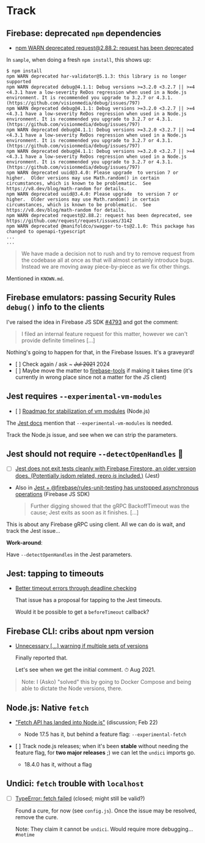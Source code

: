 # Track

## Firebase: deprecated `npm` dependencies

- [npm WARN deprecated request@2.88.2: request has been deprecated](https://github.com/firebase/firebase-tools/issues/2215)

In `sample`, when doing a fresh `npm install`, this shows up:

```
$ npm install
npm WARN deprecated har-validator@5.1.3: this library is no longer supported
npm WARN deprecated debug@4.1.1: Debug versions >=3.2.0 <3.2.7 || >=4 <4.3.1 have a low-severity ReDos regression when used in a Node.js environment. It is recommended you upgrade to 3.2.7 or 4.3.1. (https://github.com/visionmedia/debug/issues/797)
npm WARN deprecated debug@4.1.1: Debug versions >=3.2.0 <3.2.7 || >=4 <4.3.1 have a low-severity ReDos regression when used in a Node.js environment. It is recommended you upgrade to 3.2.7 or 4.3.1. (https://github.com/visionmedia/debug/issues/797)
npm WARN deprecated debug@4.1.1: Debug versions >=3.2.0 <3.2.7 || >=4 <4.3.1 have a low-severity ReDos regression when used in a Node.js environment. It is recommended you upgrade to 3.2.7 or 4.3.1. (https://github.com/visionmedia/debug/issues/797)
npm WARN deprecated debug@4.1.1: Debug versions >=3.2.0 <3.2.7 || >=4 <4.3.1 have a low-severity ReDos regression when used in a Node.js environment. It is recommended you upgrade to 3.2.7 or 4.3.1. (https://github.com/visionmedia/debug/issues/797)
npm WARN deprecated uuid@3.4.0: Please upgrade  to version 7 or higher.  Older versions may use Math.random() in certain circumstances, which is known to be problematic.  See https://v8.dev/blog/math-random for details.
npm WARN deprecated uuid@3.4.0: Please upgrade  to version 7 or higher.  Older versions may use Math.random() in certain circumstances, which is known to be problematic.  See https://v8.dev/blog/math-random for details.
npm WARN deprecated request@2.88.2: request has been deprecated, see https://github.com/request/request/issues/3142
npm WARN deprecated @manifoldco/swagger-to-ts@2.1.0: This package has changed to openapi-typescript
...
...
```

>We have made a decision not to rush and try to remove request from the codebase all at once as that will almost certainly introduce bugs. Instead we are moving away piece-by-piece as we fix other things.

Mentioned in `KNOWN.md`.


## Firebase emulators: passing Security Rules `debug()` info to the clients

I've raised the idea in Firebase JS SDK [#4793](https://github.com/firebase/firebase-js-sdk/issues/4793) and got the comment:

> I filed an internal feature request for this matter, however we can't provide definite timelines [...]

Nothing's going to happen for that, in the Firebase Issues. It's a graveyard!

- [ ] Check again / ask ~ <strike>Jul 2021</strike> 2024
- [ ] Maybe move the matter to [firebase-tools](https://github.com/firebase/firebase-tools/issues) if making it takes time (it's currently in wrong place since not a matter for the JS client)


## Jest requires `--experimental-vm-modules`

- [ ] [Roadmap for stabilization of vm modules](https://github.com/nodejs/node/issues/37648) (Node.js)

<!-- hidden
According to [Comment in Jest #9430](https://github.com/facebook/jest/issues/9430#issuecomment-851060583):

>After updating to jest v27 (and ts-jest v27), I no longer need `NODE_OPTIONS=--experimental-vm-modules` to run tests in a project with package.json type key set to "module".
   
For us, that is not true.
-->

The [Jest docs](https://jestjs.io/docs/next/ecmascript-modules) mention that `--experimental-vm-modules` is needed.

Track the Node.js issue, and see when we can strip the parameters.


## Jest should not require `--detectOpenHandles` 🏓

- [ ] [Jest does not exit tests cleanly with Firebase Firestore, an older version does. (Potentially jsdom related, repro *is* included.)](https://github.com/facebook/jest/issues/11464) (Jest)

- Also in [Jest + @firebase/rules-unit-testing has unstopped asynchronous operations](https://github.com/firebase/firebase-js-sdk/issues/4884) (Firebase JS SDK)

  >Further digging showed that the gRPC BackoffTimeout was the cause; Jest exits as soon as it finishes. [...]
  
This is about any Firebase gRPC using client. All we can do is wait, and track the Jest issue...

**Work-around**:

Have `--detectOpenHandles` in the Jest parameters.

<!-- Editor's note:
Earned the ping-pong emoji because seemingly neither on Firebase nor Jest turf
-->


<!-- hidden
## Concurrently

- [SIGINT is sent twice when pressing Ctrl-C, causing dirty shutdown](https://github.com/kimmobrunfeldt/concurrently/issues/283)

   Have seen this. Not sure it's `concurrently`, though.
-->

## Jest: tapping to timeouts

- [Better timeout errors through deadline checking](https://github.com/facebook/jest/issues/10895)

   That issue has a proposal for tapping to the Jest timeouts. 

   Would it be possible to get a `beforeTimeout` callback?


## Firebase CLI: cribs about npm version

- [Unnecessary [...] warning if multiple sets of versions](https://github.com/firebase/firebase-tools/issues/3699)

   Finally reported that.
   
   Let's see when we get the initial comment. ⏱ Aug 2021.

>Note: I (Asko) "solved" this by going to Docker Compose and being able to dictate the Node versions, there.

## Node.js: Native `fetch`

- ["Fetch API has landed into Node.js"](https://news.ycombinator.com/item?id=30161626) (discussion; Feb 22)

   - Node 17.5 has it, but behind a feature flag: `--experimental-fetch`

- [ ] Track node.js releases; when it's been **stable** without needing the feature flag, for **two major releases** ;) we can let the `undici` imports go. 

	- 18.4.0 has it, without a flag

<!--
		```
		$ node -e "console.log(fetch)"
[AsyncFunction: fetch]
		```
-->

## Undici: `fetch` trouble with `localhost`

- [ ] [TypeError: fetch failed](https://github.com/nodejs/undici/issues/1248) (closed; might still be valid?)

   Found a cure, for now (see `config.js`). Once the issue may be resolved, remove the cure.
   
   Note: They claim it cannot be `undici`. Would require more debugging... `#notime`
